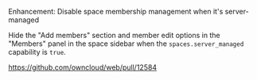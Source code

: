Enhancement: Disable space membership management when it's server-managed

Hide the "Add members" section and member edit options in the "Members" panel in the space sidebar when the `spaces.server_managed` capability is `true`.

https://github.com/owncloud/web/pull/12584
